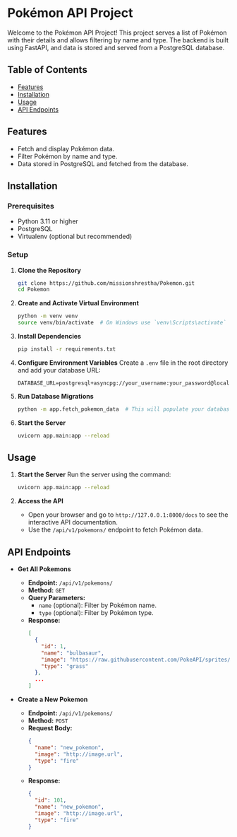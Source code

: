 # Pokémon API Project

Welcome to the Pokémon API Project! This project serves a list of Pokémon with their details and allows filtering by name and type. The backend is built using FastAPI, and data is stored and served from a PostgreSQL database.

## Table of Contents
- [Features](#features)
- [Installation](#installation)
- [Usage](#usage)
- [API Endpoints](#api-endpoints)


## Features
- Fetch and display Pokémon data.
- Filter Pokémon by name and type.
- Data stored in PostgreSQL and fetched from the database.

## Installation

### Prerequisites
- Python 3.11 or higher
- PostgreSQL
- Virtualenv (optional but recommended)

### Setup

1. **Clone the Repository**
    ```bash
    git clone https://github.com/missionshrestha/Pokemon.git
    cd Pokemon
    ```

2. **Create and Activate Virtual Environment**
    ```bash
    python -m venv venv
    source venv/bin/activate  # On Windows use `venv\Scripts\activate`
    ```

3. **Install Dependencies**
    ```bash
    pip install -r requirements.txt
    ```

4. **Configure Environment Variables**
    Create a `.env` file in the root directory and add your database URL:
    ```env
    DATABASE_URL=postgresql+asyncpg://your_username:your_password@localhost/pokemon_db
    ```

5. **Run Database Migrations**
    ```bash
    python -m app.fetch_pokemon_data  # This will populate your database
    ```

6. **Start the Server**
    ```bash
    uvicorn app.main:app --reload
    ```

## Usage

1. **Start the Server**
    Run the server using the command:
    ```bash
    uvicorn app.main:app --reload
    ```

2. **Access the API**
    - Open your browser and go to `http://127.0.0.1:8000/docs` to see the interactive API documentation.
    - Use the `/api/v1/pokemons/` endpoint to fetch Pokémon data.

## API Endpoints

- **Get All Pokemons**
    - **Endpoint:** `/api/v1/pokemons/`
    - **Method:** `GET`
    - **Query Parameters:**
      - `name` (optional): Filter by Pokémon name.
      - `type` (optional): Filter by Pokémon type.
    - **Response:**
      ```json
      [
        {
          "id": 1,
          "name": "bulbasaur",
          "image": "https://raw.githubusercontent.com/PokeAPI/sprites/master/sprites/pokemon/1.png",
          "type": "grass"
        },
        ...
      ]
      ```

- **Create a New Pokemon**
    - **Endpoint:** `/api/v1/pokemons/`
    - **Method:** `POST`
    - **Request Body:**
      ```json
      {
        "name": "new_pokemon",
        "image": "http://image.url",
        "type": "fire"
      }
      ```
    - **Response:**
      ```json
      {
        "id": 101,
        "name": "new_pokemon",
        "image": "http://image.url",
        "type": "fire"
      }
      ```
